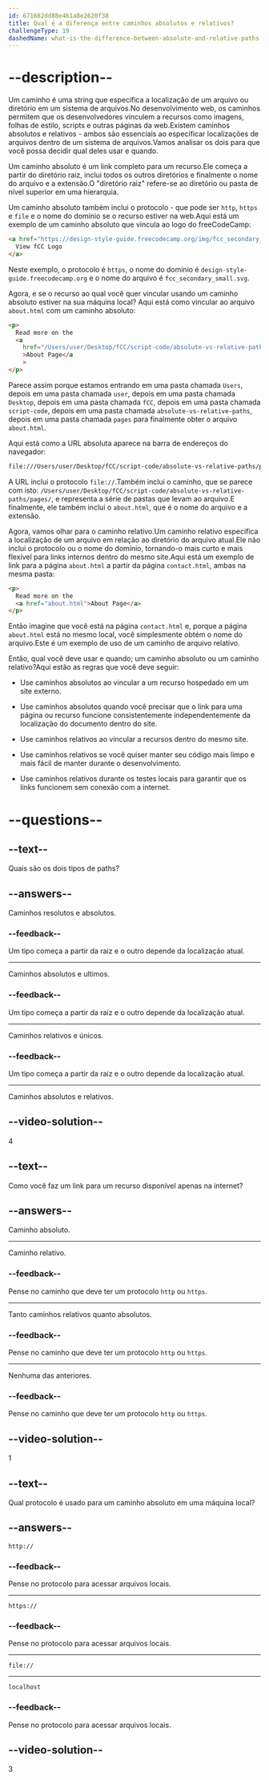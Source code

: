 ```yaml
---
id: 671682dd88e461a8e2620f38
title: Qual é a diferença entre caminhos absolutos e relativos?
challengeType: 19
dashedName: what-is-the-difference-between-absolute-and-relative-paths
---
```


# --description--

Um caminho é uma string que especifica a localização de um arquivo ou diretório em um sistema de arquivos.No desenvolvimento web, os caminhos permitem que os desenvolvedores vinculem a recursos como imagens, folhas de estilo, scripts e outras páginas da web.Existem caminhos absolutos e relativos - ambos são essenciais ao especificar localizações de arquivos dentro de um sistema de arquivos.Vamos analisar os dois para que você possa decidir qual deles usar e quando.

Um caminho absoluto é um link completo para um recurso.Ele começa a partir do diretório raiz, inclui todos os outros diretórios e finalmente o nome do arquivo e a extensão.O "diretório raiz" refere-se ao diretório ou pasta de nível superior em uma hierarquia.

Um caminho absoluto também inclui o protocolo - que pode ser `http`, `https` e `file` e o nome do domínio se o recurso estiver na web.Aqui está um exemplo de um caminho absoluto que vincula ao logo do freeCodeCamp:

```html
<a href="https://design-style-guide.freecodecamp.org/img/fcc_secondary_small.svg">
  View fCC Logo
</a>
```

Neste exemplo, o protocolo é `https`, o nome do domínio é `design-style-guide.freecodecamp.org` e o nome do arquivo é `fcc_secondary_small.svg`.

Agora, e se o recurso ao qual você quer vincular usando um caminho absoluto estiver na sua máquina local? Aqui está como vincular ao arquivo `about.html` com um caminho absoluto:

```html
<p>
  Read more on the
  <a
    href="/Users/user/Desktop/fCC/script-code/absolute-vs-relative-paths/pages/about.html"
    >About Page</a
    >
</p>
```

Parece assim porque estamos entrando em uma pasta chamada `Users`, depois em uma pasta chamada `user`, depois em uma pasta chamada `Desktop`, depois em uma pasta chamada `fCC`, depois em uma pasta chamada `script-code`, depois em uma pasta chamada `absolute-vs-relative-paths`, depois em uma pasta chamada `pages` para finalmente obter o arquivo `about.html`.

Aqui está como a URL absoluta aparece na barra de endereços do navegador:

```sh
file:///Users/user/Desktop/fCC/script-code/absolute-vs-relative-paths/pages/about.html
```

A URL inclui o protocolo `file://`.Também inclui o caminho, que se parece com isto: `/Users/user/Desktop/fCC/script-code/absolute-vs-relative-paths/pages/`, e representa a série de pastas que levam ao arquivo.E finalmente, ele também inclui o `about.html`, que é o nome do arquivo e a extensão.

Agora, vamos olhar para o caminho relativo.Um caminho relativo especifica a localização de um arquivo em relação ao diretório do arquivo atual.Ele não inclui o protocolo ou o nome do domínio, tornando-o mais curto e mais flexível para links internos dentro do mesmo site.Aqui está um exemplo de link para a página `about.html` a partir da página `contact.html`, ambas na mesma pasta:

```html
<p>
  Read more on the
  <a href="about.html">About Page</a>
</p>
```

Então imagine que você está na página `contact.html` e, porque a página `about.html` está no mesmo local, você simplesmente obtém o nome do arquivo.Este é um exemplo de uso de um caminho de arquivo relativo.

Então, qual você deve usar e quando; um caminho absoluto ou um caminho relativo?Aqui estão as regras que você deve seguir:

- Use caminhos absolutos ao vincular a um recurso hospedado em um site externo.

- Use caminhos absolutos quando você precisar que o link para uma página ou recurso funcione consistentemente independentemente da localização do documento dentro do site.

- Use caminhos relativos ao vincular a recursos dentro do mesmo site.

- Use caminhos relativos se você quiser manter seu código mais limpo e mais fácil de manter durante o desenvolvimento.

- Use caminhos relativos durante os testes locais para garantir que os links funcionem sem conexão com a internet.

# --questions--

## --text--

Quais são os dois tipos de paths?

## --answers--

Caminhos resolutos e absolutos.

### --feedback--

Um tipo começa a partir da raiz e o outro depende da localização atual.

---

Caminhos absolutos e ultimos.

### --feedback--

Um tipo começa a partir da raiz e o outro depende da localização atual.

---

Caminhos relativos e únicos.

### --feedback--

Um tipo começa a partir da raiz e o outro depende da localização atual.

---

Caminhos absolutos e relativos.

## --video-solution--

4

## --text--

Como você faz um link para um recurso disponível apenas na internet?

## --answers--

Caminho absoluto.

---

Caminho relativo.

### --feedback--

Pense no caminho que deve ter um protocolo `http` ou `https`.

---

Tanto caminhos relativos quanto absolutos.

### --feedback--

Pense no caminho que deve ter um protocolo `http` ou `https`.

---

Nenhuma das anteriores.

### --feedback--

Pense no caminho que deve ter um protocolo `http` ou `https`.

## --video-solution--

1

## --text--

Qual protocolo é usado para um caminho absoluto em uma máquina local?

## --answers--

`http://`

### --feedback--

Pense no protocolo para acessar arquivos locais.

---

`https://`

### --feedback--

Pense no protocolo para acessar arquivos locais.

---

`file://`

---

`localhost`

### --feedback--

Pense no protocolo para acessar arquivos locais.

## --video-solution--

3
